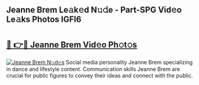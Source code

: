 ## Jeanne Brem Le𝚊k𝚎d N𝚞𝚍e - Part-SPG Vid𝚎o Le𝚊ks Photos IGFl6

# <h2><a href="http://fbbqkh3.evod.top/?m=Jeanne+Brem">🔗 👉🔴 Jeanne Brem Vid𝚎o Ph𝚘t𝚘s</a></h2>

[![Jeanne Brem N𝚞d𝚎s](https://i.imgur.com/8V9OHl7.gif)](http://fbbqkh3.evod.top/?m=Jeanne+Brem)
Social media personality Jeanne Brem specializing in dance and lifestyle content. Communication skills Jeanne Brem are crucial for public figures to convey their ideas and connect with the public. 
